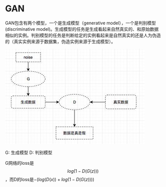 # GAN

GAN包含有两个模型，一个是生成模型（generative model），一个是判别模型(discriminative model)。生成模型的任务是生成看起来自然真实的、和原始数据相似的实例。判别模型的任务是判断给定的实例看起来是自然真实的还是人为伪造的（真实实例来源于数据集，伪造实例来源于生成模型）。

![生成对抗网络（GAN）](assets/v2-d36c35e3bb9ba1aac119304b225c0cda_1440w.image)



G: 生成模型  D: 判别模型

G网络的loss是$$log(1-D(G(z)))$$，而D的loss是$-(log(D(x))+log(1-D(G(z))))$